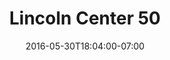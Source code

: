 ---
title: "Lincoln Center 50"
description: "Conceptual design for a poster installation to commemorate Lincoln Center's 50th anniversary.\n\n"
date: "2016-05-30T18:04:00-07:00"
featured: false
gallery: 
- 
  url: "/assets/images/lincoln-center-3.jpg"
  caption: null
- 
  url: "/assets/images/lincoln-center-2.jpg"
  caption: null
- 
  url: "/assets/images/lincoln-center-1.jpg"
  caption: null
tags: "print"
---